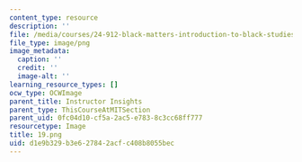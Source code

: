 ```yaml
---
content_type: resource
description: ''
file: /media/courses/24-912-black-matters-introduction-to-black-studies-spring-2017/d1e9b329b3e627842acfc408b8055bec_19.png
file_type: image/png
image_metadata:
  caption: ''
  credit: ''
  image-alt: ''
learning_resource_types: []
ocw_type: OCWImage
parent_title: Instructor Insights
parent_type: ThisCourseAtMITSection
parent_uid: 0fc04d10-cf5a-2ac5-e783-8c3cc68ff777
resourcetype: Image
title: 19.png
uid: d1e9b329-b3e6-2784-2acf-c408b8055bec
---
```

